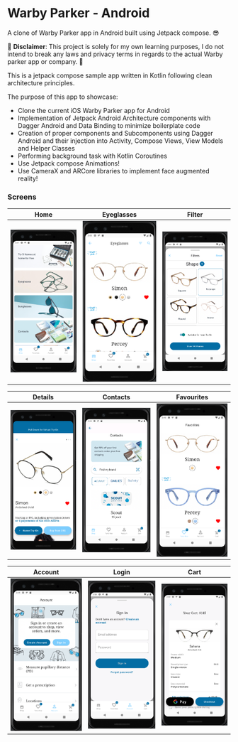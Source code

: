 # Warby Parker - Android

A clone of Warby Parker app in Android built using Jetpack compose. 😎

🛑 **Disclaimer**: This project is solely for my own learning purposes, I do not intend to break any laws and privacy terms in regards to the actual Warby parker app or company. 🛑

This is a jetpack compose sample app written in Kotlin following clean architecture principles.

The purpose of this app to showcase:

- Clone the current iOS Warby Parker app for Android
- Implementation of Jetpack Android Architecture components with Dagger Android and Data Binding to minimize boilerplate code
- Creation of proper components and Subcomponents using Dagger Android and their injection into Activity, Compose Views, View Models and Helper Classes
- Performing background task with Kotlin Coroutines
- Use Jetpack compose Animations!
- Use CameraX and ARCore libraries to implement face augmented reality!

### Screens

Home          | Eyeglasses     |  Filter |
:-------------------------:| :-------------------------:|:-------------------------: 
<img src="screenshots/home.png" width=240 />  | <img src="screenshots/glasses.png" width=240 />  |  <img src="screenshots/filter.png" width=240 />

Details | Contacts             |  Favourites 
:-------------------------:|:-------------------------:|:-------------------------: 
<img src="screenshots/detail.png" width=240 /> | <img src="screenshots/contacts.png" width=240 />  |  <img src="screenshots/favourites.png" width=240 /> | /> 
 
Account  | Login             |  Cart | 
:-------------------------:|:-------------------------:|:-------------------------:
 <img src="screenshots/account.png" width=240 />  | <img src="screenshots/login.png" width=240 />  |  <img src="screenshots/cart.png" width=240 /> |

